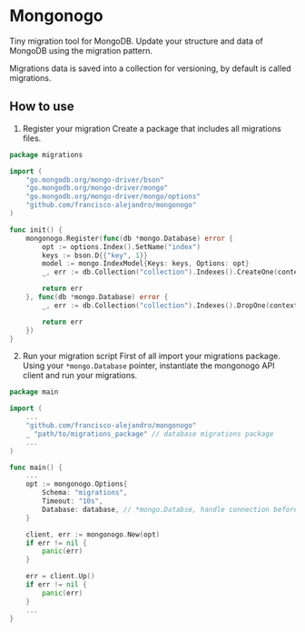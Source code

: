 # Mongonogo

Tiny migration tool for MongoDB. Update your structure and data of MongoDB using the migration pattern.

Migrations data is saved into a collection for versioning, by default is called migrations.

## How to use

1. Register your migration
Create a package that includes all migrations files.

```go
package migrations

import (
	"go.mongodb.org/mongo-driver/bson"
	"go.mongodb.org/mongo-driver/mongo"
	"go.mongodb.org/mongo-driver/mongo/options"
	"github.com/francisco-alejandro/mongonogo"
)

func init() {
	mongonogo.Register(func(db *mongo.Database) error {
		opt := options.Index().SetName("index")
		keys := bson.D{{"key", 1}}
		model := mongo.IndexModel{Keys: keys, Options: opt}
		_, err := db.Collection("collection").Indexes().CreateOne(context.TODO(), model)

		return err
	}, func(db *mongo.Database) error {
		_, err := db.Collection("collection").Indexes().DropOne(context.TODO(), "index")

		return err
	})
}
```
2. Run your migration script
First of all import your migrations package. Using your `*mongo.Database` pointer, instantiate the mongonogo API client and run your migrations.

```go
package main

import (
	...
	"github.com/francisco-alejandro/mongonogo"
	_ "path/to/migrations_package" // database migrations package
	...
)

func main() {
	...
	opt := mongonogo.Options{
		Schema: "migrations",
		Timeout: "10s",
		Database: database, // *mongo.Databse, handle connection before
	}

	client, err := mongonogo.New(opt)
	if err != nil {
		panic(err)
	}

	err = client.Up()
	if err != nil {
		panic(err)
	}
	...
}
```
